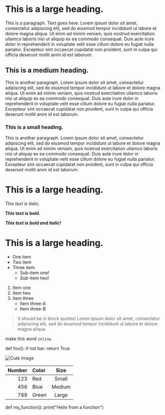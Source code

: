 # This is a large heading.

This is a paragraph. Text goes here. Lorem ipsum dolor sit amet, consectetur adipiscing elit, sed do eiusmod tempor incididunt ut labore et dolore magna aliqua. Ut enim ad minim veniam, quis nostrud exercitation ullamco laboris nisi ut aliquip ex ea commodo consequat. Duis aute irure dolor in reprehenderit in voluptate velit esse cillum dolore eu fugiat nulla pariatur. Excepteur sint occaecat cupidatat non proident, sunt in culpa qui officia deserunt mollit anim id est laborum.

## This is a medium heading.

This is another paragraph. Lorem ipsum dolor sit amet, consectetur adipiscing elit, sed do eiusmod tempor incididunt ut labore et dolore magna aliqua. Ut enim ad minim veniam, quis nostrud exercitation ullamco laboris nisi ut aliquip ex ea commodo consequat. Duis aute irure dolor in reprehenderit in voluptate velit esse cillum dolore eu fugiat nulla pariatur. Excepteur sint occaecat cupidatat non proident, sunt in culpa qui officia deserunt mollit anim id est laborum.

### This is a small heading.

This is another paragraph. Lorem ipsum dolor sit amet, consectetur adipiscing elit, sed do eiusmod tempor incididunt ut labore et dolore magna aliqua. Ut enim ad minim veniam, quis nostrud exercitation ullamco laboris nisi ut aliquip ex ea commodo consequat. Duis aute irure dolor in reprehenderit in voluptate velit esse cillum dolore eu fugiat nulla pariatur. Excepteur sint occaecat cupidatat non proident, sunt in culpa qui officia deserunt mollit anim id est laborum.

# This is a large heading.

*This text is italic.*

**This text is bold.**

***This text is bold and italic!***

# This is a large heading.

- One item
- Two item
- Three item
  - Sub-item one!
  - Sub-item two!

1. Item one
2. Item two
3. Item three
   - Item three-A
   - Item three-B

> It should be in block quotes! Lorem ipsum dolor sit amet, consectetur adipiscing elit, sed do eiusmod tempor incididunt ut labore et dolore magna aliqua.

make this word `inline`.

def foo():
    if not bar:
        return True
        
![Cute Image](https://images.pexels.com/photos/1108099/pexels-photo-1108099.jpeg?auto=compress&cs=tinysrgb&w=1260&h=750&dpr=1)

|   Number   | Color       |    Size   |
| ----------:|:------------|:---------:|
|     123    |   Red       |    Small  |
|     456    |   Blue      |   Medium  |
|     789    |   Green     |    Large  |

def my_function():
  print("Hello from a function") 


 



